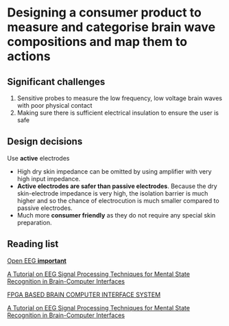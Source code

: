 # Designing a consumer product to measure and categorise brain wave compositions and map them to actions

## Significant challenges
1. Sensitive probes to measure the low frequency, low voltage brain waves with poor physical contact
2. Making sure there is sufficient electrical insulation to ensure the user is safe
 
## Design decisions
Use **active** electrodes
-	High dry skin impedance can be omitted by using amplifier with very high input impedance.
-	**Active electrodes are safer than passive electrodes**. Because the dry skin-electrode impedance is very high, the isolation barrier is much higher and so the chance of electrocution is much smaller compared to passive electrodes.
-	Much more **consumer friendly** as they do not require any special skin preparation.


## Reading list
[Open EEG **important**](http://openeeg.sourceforge.net/doc/index.html)

[A Tutorial on EEG Signal Processing Techniques
for Mental State Recognition in Brain-Computer
Interfaces](https://hal.inria.fr/hal-01055103/file/lotte_EEGSignalProcessing.pdf)

[FPGA BASED BRAIN COMPUTER INTERFACE
SYSTEM](http://www.ijirse.com/wp-content/upload/2017/03/D575ijirse.pdf)

[A Tutorial on EEG Signal Processing Techniques for Mental State Recognition in Brain-Computer Interfaces](https://hal.inria.fr/hal-01055103)
